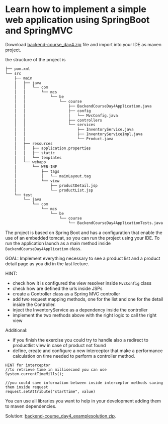 # Learn how to implement a simple web application using SpringBoot and SpringMVC

Download [backend-course_day4.zip](backend-course_day4.zip) file and import into your IDE as maven project.

the structure of the project is 
```txt
├── pom.xml
└── src
    ├── main
    │   ├── java
    │   │   └── com
    │   │       └── mcs
    │   │           └── be
    │   │               └── course
    │   │                   ├── BackendCourseDay4Application.java
    │   │                   ├── config
    │   │                   │   └── MvcConfig.java
    │   │                   ├── controllers
    │   │                   └── services
    │   │                       ├── InventoryService.java
    │   │                       ├── InventoryServiceImpl.java
    │   │                       └── Product.java
    │   ├── resources
    │   │   ├── application.properties
    │   │   ├── static
    │   │   └── templates
    │   └── webapp
    │       └── WEB-INF
    │           ├── tags
    │           │   └── mainLayout.tag
    │           └── view
    │               ├── productDetail.jsp
    │               └── productList.jsp
    └── test
        └── java
            └── com
                └── mcs
                    └── be
                        └── course
                            └── BackendCourseDay4ApplicationTests.java

```

The project is based on Spring Boot and has a configuration that enable the use of an embedded tomcat, so you can run the project using your IDE.
To run the application launch as a main method inside `BackendCourseDay4Application` class. 


GOAL: Implement everything necessary to see a product list and a product detail page as you did in the last lecture.

HINT:
- check how it is configured the view resolver inside `MvcConfig` class
- check how are defined the urls inside JSPs
- create a Controller class as a Spring MVC controller
- add two request mapping methods, one for the list and one for the detail inside the Controller.
- inject the InventoryService as a dependency inside the controller
- implement the two methods above with the right logic to call the right view

Additional:
- if you finish the exercise you could try to handle also a redirect to productlist view in case of product not found
- define, create and configure a new interceptor that make a performance calculation on time needed to perform a controller method.
```
HINT for interceptor
//to retrieve time in millisecond you can use
System.currentTimeMills();

//you could save information between inside interceptor methods saving them inside request
request.setAttribute("startTime", value)
```

You can use all libraries you want to help in your development adding them to maven dependencies. 

Solution: [backend-course_day4_examplesolution.zip](backend-course_day4_examplesolution.zip).

